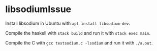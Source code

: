 # libsodiumIssue

Install libsodium in Ubuntu with ```apt install libsodium-dev```.

Compile the haskell with ```stack build``` and run it with ```stack exec main```.

Compile the C with ```gcc testsodium.c -lsodium``` and run it with ```./a.out```.
